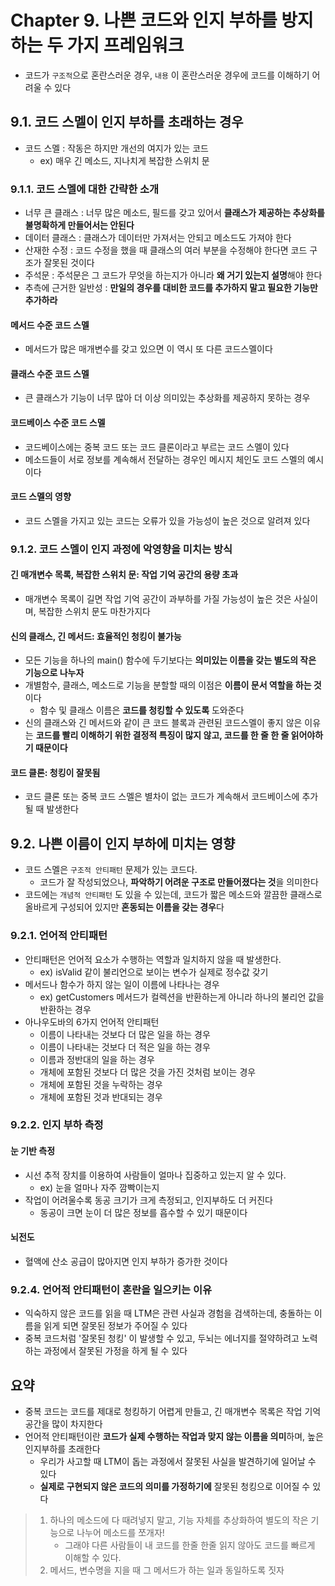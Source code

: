 # Chapter 9. 나쁜 코드와 인지 부하를 방지하는 두 가지 프레임워크
- 코드가 `구조적`으로 혼란스러운 경우, `내용` 이 혼란스러운 경우에 코드를 이해하기 어려울 수 있다

## 9.1. 코드 스멜이 인지 부하를 초래하는 경우
- 코드 스멜 : 작동은 하지만 개선의 여지가 있는 코드
  - ex) 매우 긴 메소드, 지나치게 복잡한 스위치 문

### 9.1.1. 코드 스멜에 대한 간략한 소개
- 너무 큰 클래스 : 너무 많은 메소드, 필드를 갖고 있어서 **클래스가 제공하는 추상화를 불명확하게 만들어서는 안된다**
- 데이터 클래스 : 클래스가 데이터만 가져서는 안되고 메소드도 가져야 한다
- 산재한 수정 : 코드 수정을 했을 때 클래스의 여러 부분을 수정해야 한다면 코드 구조가 잘못된 것이다
- 주석문 : 주석문은 그 코드가 무엇을 하는지가 아니라 **왜 거기 있는지 설명**해야 한다
- 추측에 근거한 일반성 : **만일의 경우를 대비한 코드를 추가하지 말고 필요한 기능만 추가하라**

#### 메서드 수준 코드 스멜
- 메서드가 많은 매개변수를 갖고 있으면 이 역시 또 다른 코드스멜이다

#### 클래스 수준 코드 스멜
- 큰 클래스가 기능이 너무 많아 더 이상 의미있는 추상화를 제공하지 못하는 경우

#### 코드베이스 수준 코드 스멜
- 코드베이스에는 중복 코드 또는 코드 클론이라고 부르는 코드 스멜이 있다
- 메소드들이 서로 정보를 계속해서 전달하는 경우인 메시지 체인도 코드 스멜의 예시이다

#### 코드 스멜의 영향
- 코드 스멜을 가지고 있는 코드는 오류가 있을 가능성이 높은 것으로 알려져 있다

### 9.1.2. 코드 스멜이 인지 과정에 악영향을 미치는 방식
#### 긴 매개변수 목록, 복잡한 스위치 문: 작업 기억 공간의 용량 초과
- 매개변수 목록이 길면 작업 기억 공간이 과부하를 가질 가능성이 높은 것은 사실이며, 복잡한 스위치 문도 마찬가지다

#### 신의 클래스, 긴 메서드: 효율적인 청킹이 불가능
- 모든 기능을 하나의 main() 함수에 두기보다는 **의미있는 이름을 갖는 별도의 작은 기능으로 나누자**
- 개별함수, 클래스, 메소드로 기능을 분할할 때의 이점은 **이름이 문서 역할을 하는 것**이다
  - 함수 및 클래스 이름은 **코드를 청킹할 수 있도록** 도와준다
- 신의 클래스와 긴 메서드와 같이 큰 코드 블록과 관련된 코드스멜이 좋지 않은 이유는 **코드를 빨리 이해하기 위한 결정적 특징이 많지 않고, 코드를 한 줄 한 줄 읽어야하기 때문이다**

#### 코드 클론: 청킹이 잘못됨
- 코드 클론 또는 중복 코드 스멜은 별차이 없는 코드가 계속해서 코드베이스에 추가될 때 발생한다

## 9.2. 나쁜 이름이 인지 부하에 미치는 영향
- 코드 스멜은 `구조적 안티패턴` 문제가 있는 코드다.
  - 코드가 잘 작성되었으나, **파악하기 어려운 구조로 만들어졌다는 것**을 의미한다
- 코드에는 `개념적 안티패턴` 도 있을 수 있는데, 코드가 짧은 메소드와 깔끔한 클래스로 올바르게 구성되어 있지만 **혼동되는 이름을 갖는 경우**다

### 9.2.1. 언어적 안티패턴
- 안티패턴은 언어적 요소가 수행하는 역할과 일치하지 않을 때 발생한다.
  - ex) isValid 같이 불리언으로 보이는 변수가 실제로 정수값 갖기
- 메서드나 함수가 하지 않는 일이 이름에 나타나는 경우
  - ex) getCustomers 메서드가 컬렉션을 반환하는게 아니라 하나의 불리언 값을 반환하는 경우
- 아나우도바의 6가지 언어적 안티패턴
  - 이름이 나타내는 것보다 더 많은 일을 하는 경우
  - 이름이 나타내는 것보다 더 적은 일을 하는 경우
  - 이름과 정반대의 일을 하는 경우
  - 개체에 포함된 것보다 더 많은 것을 가진 것처럼 보이는 경우
  - 개체에 포함된 것을 누락하는 경우
  - 개체에 포함된 것과 반대되는 경우

### 9.2.2. 인지 부하 측정
#### 눈 기반 측정
- 시선 추적 장치를 이용하여 사람들이 얼마나 집중하고 있는지 알 수 있다. 
  - ex) 눈을 얼마나 자주 깜빡이는지
- 작업이 어려울수록 동공 크기가 크게 측정되고, 인지부하도 더 커진다
  - 동공이 크면 눈이 더 많은 정보를 흡수할 수 있기 때문이다
#### 뇌전도
- 혈액에 산소 공급이 많아지면 인지 부하가 증가한 것이다

### 9.2.4. 언어적 안티패턴이 혼란을 일으키는 이유
- 익숙하지 않은 코드를 읽을 때 LTM은 관련 사실과 경험을 검색하는데, 충돌하는 이름을 읽게 되면 잘못된 정보가 주어질 수 있다
- 중복 코드처럼 '잘못된 청킹' 이 발생할 수 있고, 두뇌는 에너지를 절약하려고 노력하는 과정에서 잘못된 가정을 하게 될 수 있다

## 요약
- 중복 코드는 코드를 제대로 청킹하기 어렵게 만들고, 긴 매개변수 목록은 작업 기억 공간을 많이 차지한다
- 언어적 안티패턴이란 **코드가 실제 수행하는 작업과 맞지 않는 이름을 의미**하며, 높은 인지부하를 초래한다
  - 우리가 사고할 때 LTM이 돕는 과정에서 잘못된 사실을 발견하기에 일어날 수 있다
  - **실제로 구현되지 않은 코드의 의미를 가정하기에** 잘못된 청킹으로 이어질 수 있다

> 1. 하나의 메소드에 다 때려넣지 말고, 기능 자체를 추상화하여 별도의 작은 기능으로 나누어 메소드를 쪼개자! 
>    - 그래야 다른 사람들이 내 코드를 한줄 한줄 읽지 않아도 코드를 빠르게 이해할 수 있다.
> 2. 메서드, 변수명을 지을 때 그 메서드가 하는 일과 동일하도록 짓자